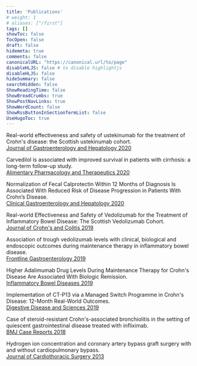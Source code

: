 ```yaml
---
title: 'Publications'
# weight: 1
# aliases: ["/first"]
tags: []
showToc: false
TocOpen: false
draft: false
hidemeta: true
comments: false
canonicalURL: "https://canonical.url/to/page"
disableHLJS: false # to disable highlightjs
disableHLJS: false
hideSummary: false
searchHidden: false
ShowReadingTime: false
ShowBreadCrumbs: true
ShowPostNavLinks: true
ShowWordCount: false
ShowRssButtonInSectionTermList: false
UseHugoToc: true
---
```


Real-world effectiveness and safety of ustekinumab for the treatment of Crohn's disease: the Scottish ustekinumab cohort.\
[Journal of Gastroenterology and Hepatology 2020](https://doi.org/10.1111/jgh.15390)

Carvedilol is associated with improved survival in patients with cirrhosis: a long-term follow-up study.\
[Alimentary Pharmacology and Therapeutics 2020](https://pubmed.ncbi.nlm.nih.gov/33296526/)

Normalization of Fecal Calprotectin Within 12 Months of Diagnosis Is Associated With Reduced Risk of Disease Progression in Patients With Crohn’s Disease.\
[Clinical Gastroenterology and Hepatology 2020](https://doi.org/10.1016/j.cgh.2020.08.022)

Real-world Effectiveness and Safety of Vedolizumab for the Treatment of Inflammatory Bowel Disease: The Scottish Vedolizumab Cohort.\
[Journal of Crohn's and Colitis 2019](https://doi.org/10.1093/ecco-jcc/jjz042)

Association of trough vedolizumab levels with clinical, biological and endoscopic outcomes during maintenance therapy in inflammatory bowel disease.\
[Frontline Gastroenterology 2019](https://doi.org/10.1136/flgastro-2019-101197)

Higher Adalimumab Drug Levels During Maintenance Therapy for Crohn's Disease Are Associated With Biologic Remission.\
[Inflammatory Bowel Diseases 2019](https://doi.org/10.1093/ibd/izy320)

Implementation of CT-P13 via a Managed Switch Programme in Crohn's Disease: 12-Month Real-World Outcomes.\
[Digestive Disease and Sciences 2019](https://doi.org/10.1007/s10620-018-5406-8)

Case of steroid-resistant Crohn's-associated bronchiolitis in the setting of quiescent gastrointestinal disease treated with infliximab.\
[BMJ Case Reports 2018](https://doi.org/10.1136/bcr-2018-226934)

Hydrogen ion concentration and coronary artery bypass graft surgery with and without cardiopulmonary bypass.\
[Journal of Cardiothoracic Surgery 2013](https://doi.org/10.1186/1749-8090-8-184)
